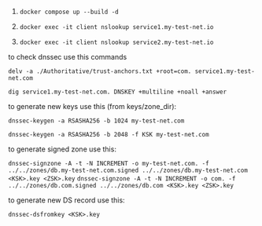 1. `docker compose up --build -d`

2. `docker exec -it client nslookup service1.my-test-net.io`

2. `docker exec -it client nslookup service2.my-test-net.io`



to check dnssec use this commands

`delv -a ./Authoritative/trust-anchors.txt +root=com. service1.my-test-net.com`

`dig service1.my-test-net.com. DNSKEY +multiline +noall +answer`

to generate new keys use this (from keys/zone_dir):

`dnssec-keygen -a RSASHA256 -b 1024 my-test-net.com`

`dnssec-keygen -a RSASHA256 -b 2048 -f KSK my-test-net.com`

to generate signed zone use this:

`dnssec-signzone -A -t -N INCREMENT -o my-test-net.com. -f ../../zones/db.my-test-net.com.signed ../../zones/db.my-test-net.com <KSK>.key <ZSK>.key`
`dnssec-signzone -A -t -N INCREMENT -o com. -f ../../zones/db.com.signed ../../zones/db.com <KSK>.key <ZSK>.key`

to generate new DS record use this:

`dnssec-dsfromkey <KSK>.key`
